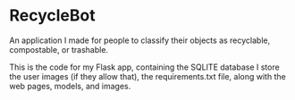 # RecycleBot
An application I made for people to classify their objects as recyclable, compostable, or trashable. 

This is the code for my Flask app, containing the SQLITE database I store the user images (if they allow that), the requirements.txt file, along with the web pages, models, and images. 
